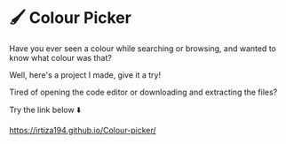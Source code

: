 # 🖌️ Colour Picker

Have you ever seen a colour while searching or browsing, and wanted to know what colour was that? 

Well, here's a project I made, give it a try!

Tired of opening the code editor or downloading and extracting the files? 

Try the link below ⬇️

https://irtiza194.github.io/Colour-picker/
